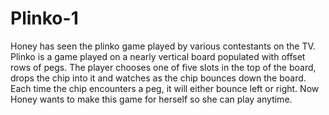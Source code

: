 # Plinko-1
Honey has seen the plinko game played by various contestants on the TV.  Plinko is a game played on a nearly vertical board populated with offset rows of pegs. The player chooses one of five slots in the top of the board, drops the chip into it and watches as the chip bounces down the board. Each time the chip encounters a peg, it will either bounce left or right.  Now Honey wants to make this game for herself so she can play anytime.
